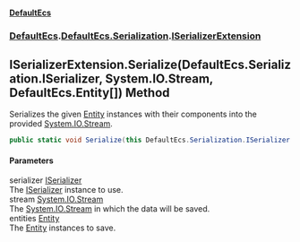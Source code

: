 #### [DefaultEcs](./index.md 'index')
### [DefaultEcs](./index.md 'index').[DefaultEcs.Serialization](./DefaultEcs-Serialization.md 'DefaultEcs.Serialization').[ISerializerExtension](./DefaultEcs-Serialization-ISerializerExtension.md 'DefaultEcs.Serialization.ISerializerExtension')
## ISerializerExtension.Serialize(DefaultEcs.Serialization.ISerializer, System.IO.Stream, DefaultEcs.Entity[]) Method
Serializes the given [Entity](./DefaultEcs-Entity.md 'DefaultEcs.Entity') instances with their components into the provided [System.IO.Stream](https://docs.microsoft.com/en-us/dotnet/api/System.IO.Stream 'System.IO.Stream').  
```C#
public static void Serialize(this DefaultEcs.Serialization.ISerializer serializer, System.IO.Stream stream, params DefaultEcs.Entity[] entities);
```
#### Parameters
<a name='DefaultEcs-Serialization-ISerializerExtension-Serialize(DefaultEcs-Serialization-ISerializer_System-IO-Stream_DefaultEcs-Entity--)-serializer'></a>
serializer [ISerializer](./DefaultEcs-Serialization-ISerializer.md 'DefaultEcs.Serialization.ISerializer')  
The [ISerializer](./DefaultEcs-Serialization-ISerializer.md 'DefaultEcs.Serialization.ISerializer') instance to use.  
<a name='DefaultEcs-Serialization-ISerializerExtension-Serialize(DefaultEcs-Serialization-ISerializer_System-IO-Stream_DefaultEcs-Entity--)-stream'></a>
stream [System.IO.Stream](https://docs.microsoft.com/en-us/dotnet/api/System.IO.Stream 'System.IO.Stream')  
The [System.IO.Stream](https://docs.microsoft.com/en-us/dotnet/api/System.IO.Stream 'System.IO.Stream') in which the data will be saved.  
<a name='DefaultEcs-Serialization-ISerializerExtension-Serialize(DefaultEcs-Serialization-ISerializer_System-IO-Stream_DefaultEcs-Entity--)-entities'></a>
entities [Entity](./DefaultEcs-Entity.md 'DefaultEcs.Entity')  
The [Entity](./DefaultEcs-Entity.md 'DefaultEcs.Entity') instances to save.  
